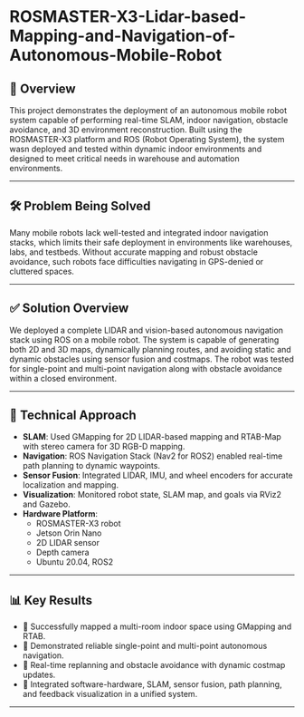 # ROSMASTER-X3-Lidar-based-Mapping-and-Navigation-of-Autonomous-Mobile-Robot

## 📌 Overview
This project demonstrates the deployment of an autonomous mobile robot system capable of performing real-time SLAM, indoor navigation, obstacle avoidance, and 3D environment reconstruction. Built using the ROSMASTER-X3 platform and ROS (Robot Operating System), the system wasn deployed and tested within dynamic indoor environments and designed to meet critical needs in warehouse and automation environments.

---

## 🛠️ Problem Being Solved
Many mobile robots lack well-tested and integrated indoor navigation stacks, which limits their safe deployment in environments like warehouses, labs, and testbeds. Without accurate mapping and robust obstacle avoidance, such robots face difficulties navigating in GPS-denied or cluttered spaces.

---

## ✅ Solution Overview
We deployed a complete LIDAR and vision-based autonomous navigation stack using ROS on a mobile robot. The system is capable of generating both 2D and 3D maps, dynamically planning routes, and avoiding static and dynamic obstacles using sensor fusion and costmaps. The robot was tested for single-point and multi-point navigation along with obstacle avoidance within a closed environment.

---

## 🧠 Technical Approach
- **SLAM**: Used GMapping for 2D LIDAR-based mapping and RTAB-Map with stereo camera for 3D RGB-D mapping.
- **Navigation**: ROS Navigation Stack (Nav2 for ROS2) enabled real-time path planning to dynamic waypoints.
- **Sensor Fusion**: Integrated LIDAR, IMU, and wheel encoders for accurate localization and mapping.
- **Visualization**: Monitored robot state, SLAM map, and goals via RViz2 and Gazebo.
- **Hardware Platform**: 
  - ROSMASTER-X3 robot
  - Jetson Orin Nano
  - 2D LIDAR sensor
  - Depth camera
  - Ubuntu 20.04, ROS2

---

## 📊 Key Results
- 📍 Successfully mapped a multi-room indoor space using GMapping and RTAB.
- 🚗 Demonstrated reliable single-point and multi-point autonomous navigation.
- 🔁 Real-time replanning and obstacle avoidance with dynamic costmap updates.
- 🧩 Integrated software-hardware, SLAM, sensor fusion, path planning, and feedback visualization in a unified system.

---


